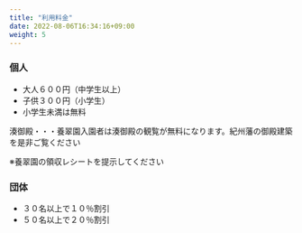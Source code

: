 ```yaml
---
title: "利用料金"
date: 2022-08-06T16:34:16+09:00
weight: 5
---
```


### 個人

- 大人６００円（中学生以上）
- 子供３００円（小学生）
- 小学生未満は無料

湊御殿・・・養翠園入園者は湊御殿の観覧が無料になります。紀州藩の御殿建築を是非ご覧ください

※養翠園の領収レシートを提示してください

### 団体

- ３０名以上で１０％割引
- ５０名以上で２０％割引
